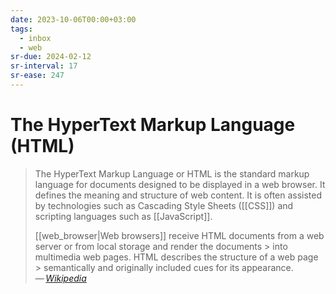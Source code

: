 ```yaml
---
date: 2023-10-06T00:00+03:00
tags:
  - inbox
  - web
sr-due: 2024-02-12
sr-interval: 17
sr-ease: 247
---
```


# The HyperText Markup Language (HTML)

> The HyperText Markup Language or HTML is the standard markup language for
> documents designed to be displayed in a web browser. It defines the meaning
> and structure of web content. It is often assisted by technologies such as
> Cascading Style Sheets ([[CSS]]) and scripting languages such as
> [[JavaScript]].
>
> [[web_browser|Web browsers]] receive HTML documents from a web server or from
> local storage and render the documents > into multimedia web pages. HTML
> describes the structure of a web page > semantically and originally included
> cues for its appearance.\
> — <cite>[Wikipedia](https://en.wikipedia.org/wiki/HTML)</cite>
